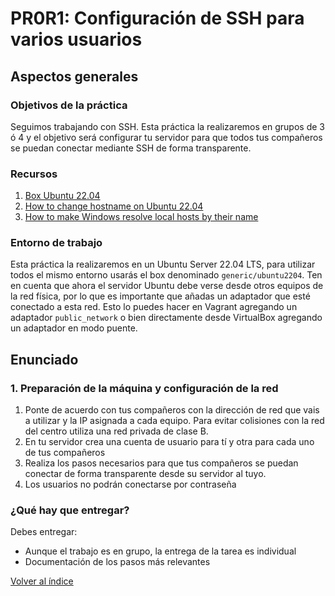 # PR0R1: Configuración de SSH para varios usuarios

## Aspectos generales

### Objetivos de la práctica

Seguimos trabajando con SSH. Esta práctica la realizaremos en grupos de 3 ó 4 y el objetivo será configurar tu servidor para que todos tus compañeros se puedan conectar mediante SSH de forma transparente.


### Recursos

1. [Box Ubuntu 22.04](https://app.vagrantup.com/generic/boxes/ubuntu2204)
2. [How to change hostname on Ubuntu 22.04](https://linuxize.com/post/how-to-change-hostname-on-ubuntu-22-04/)
3. [How to make Windows resolve local hosts by their name](https://superuser.com/questions/1182917/how-to-make-windows-resolve-local-hosts-by-their-name)


### Entorno de trabajo

Esta práctica la realizaremos en un Ubuntu Server 22.04 LTS, para utilizar todos el mismo entorno usarás el box denominado `generic/ubuntu2204`. Ten en cuenta que ahora el servidor Ubuntu debe verse desde otros equipos de la red física, por lo que es importante que añadas un adaptador que esté conectado a esta red. Esto lo puedes hacer en Vagrant agregando un adaptador `public_network` o bien directamente desde VirtualBox agregando un adaptador en modo puente.


## Enunciado

### 1. Preparación de la máquina y configuración de la red


1. Ponte de acuerdo con tus compañeros con la dirección de red que vais a utilizar y la IP asignada a cada equipo. Para evitar colisiones con la red del centro utiliza una red privada de clase B.
2. En tu servidor crea una cuenta de usuario para tí y otra para cada uno de tus compañeros
3. Realiza los pasos necesarios para que tus compañeros se puedan conectar de forma transparente desde su servidor al tuyo.
4. Los usuarios no podrán conectarse por contraseña


### ¿Qué hay que entregar?

Debes entregar:

- Aunque el trabajo es en grupo, la entrega de la tarea es individual
- Documentación de los pasos más relevantes



[Volver al índice](../../index.html)